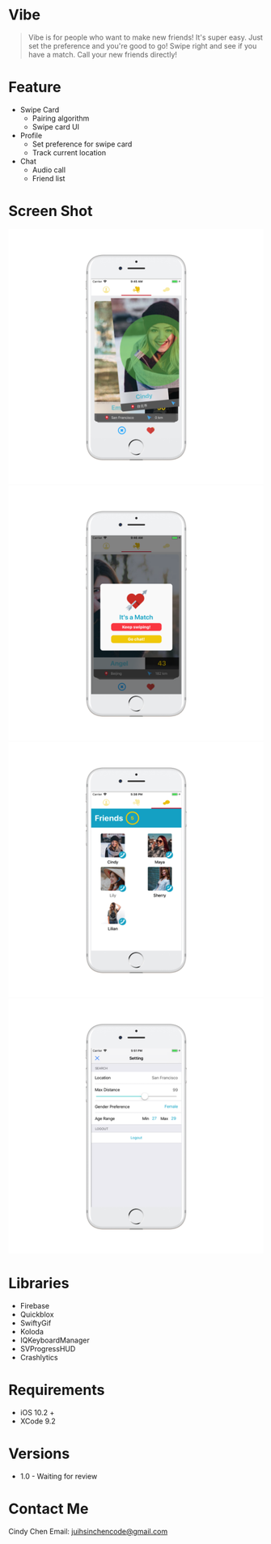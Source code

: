 # Vibe

>Vibe is for people who want to make new friends! It's super easy. Just set the preference and you're good to go! Swipe right and see if you have a match. Call your new friends directly!

# Feature
  * Swipe Card
    * Pairing algorithm
    * Swipe card UI
  * Profile
    * Set preference for swipe card
    * Track current location
  * Chat
    * Audio call
    * Friend list
    

# Screen Shot #
![image](https://github.com/apbaca06/Vibe/blob/master/Screenshots/Simulator%20Screen%20Shot%20-%20iPhone%208%20-%202018-01-10%20at%2009.45.42_iphone7silver_portrait.png) ![image](https://github.com/apbaca06/Vibe/blob/master/Screenshots/Simulator%20Screen%20Shot%20-%20iPhone%208%20-%202018-01-10%20at%2009.46.09_iphone7silver_portrait.png)
![image](https://github.com/apbaca06/Vibe/blob/master/Screenshots/Simulator%20Screen%20Shot%20-%20iPhone%208%20-%202018-01-16%20at%2017.38.12_iphone7silver_portrait.png) ![image](https://github.com/apbaca06/Vibe/blob/master/Screenshots/Simulator%20Screen%20Shot%20-%20iPhone%208%20-%202018-01-16%20at%2017.51.16_iphone7silver_portrait.png)



# Libraries
* Firebase
* Quickblox
* SwiftyGif
* Koloda
* IQKeyboardManager
* SVProgressHUD
* Crashlytics


# Requirements #
* iOS 10.2 +
* XCode 9.2


# Versions #
  * 1.0 - Waiting for review


# Contact Me #
Cindy Chen
Email: juihsinchencode@gmail.com
